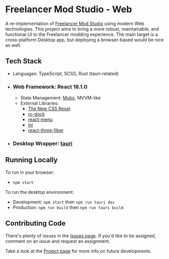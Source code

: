 # Freelancer Mod Studio - Web

A re-implementation of [Freelancer Mod Studio](https://github.com/AftermathFreelancer/FLModStudio) using modern Web technologies.
This project aims to bring a more robust, maintainable, and functional UI to the Freelancer modding experience. The main target is a cross-platform Desktop app, but deploying a browser-based would be nice as well.

## Tech Stack

- Languages: TypeScript, SCSS, Rust (tauri-related)

- ### Web Framework: React 18.1.0
    - State Management: [Mobx](https://mobx.js.org/README.html), MVVM-like
    - External Libraries:
        - [The New CSS Reset](https://elad2412.github.io/the-new-css-reset/)
        - [rc-dock](https://ticlo.github.io/rc-dock/)
        - [react-menu](https://szhsin.github.io/react-menu/)
        - [ini](https://github.com/npm/ini)
        - [react-three-fiber](https://github.com/pmndrs/react-three-fiber)

- ### Desktop Wrapper: [tauri](https://tauri.studio)

## Running Locally

To run in your browser:
- `npm start`

To run the desktop environment:
- Development: `npm start` then `npm run tauri dev`
- Production: `npm run build` then `npm run tauri build`

## Contributing Code

There's plenty of issues in the [Issues page](https://github.com/FreelancerOdyssey/FLMS-Web/issues). If you'd like to be assigned, comment on an issue and request an assignment.

Take a look at the [Project page](https://github.com/Polarts/FLMS-Web/projects/1) for more info on future developments.
